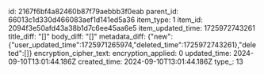id: 2167f6bf4a82460b87f79aebbb3f0eab
parent_id: 66013c1d330d466083aef1d141ed5a36
item_type: 1
item_id: 2094f3e50afd43a38b1d7c6ee45aa6e5
item_updated_time: 1725972743261
title_diff: "[]"
body_diff: "[]"
metadata_diff: {"new":{"user_updated_time":1725971265974,"deleted_time":1725972743261},"deleted":[]}
encryption_cipher_text: 
encryption_applied: 0
updated_time: 2024-09-10T13:01:44.186Z
created_time: 2024-09-10T13:01:44.186Z
type_: 13